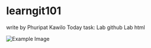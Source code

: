 # learngit101
write by Phuripat Kawilo
Today task:
Lab github
Lab html

![Example Image]([https://example.com/path/to/image.jpg](https://www.google.com/url?sa=i&url=https%3A%2F%2Fwww.pinterest.com%2Fpin%2Fcatsofinstagram-cataesthetic-twilight-twilightaesthetic-green-greenaesthetic-black-blackcat-blackcatae--1125337025609582203%2F&psig=AOvVaw1q6m0dRX7qHSkQ2AIsrBb0&ust=1687578934735000&source=images&cd=vfe&ved=0CBEQjRxqFwoTCPD998q_2P8CFQAAAAAdAAAAABAD)https://www.google.com/url?sa=i&url=https%3A%2F%2Fwww.pinterest.com%2Fpin%2Fcatsofinstagram-cataesthetic-twilight-twilightaesthetic-green-greenaesthetic-black-blackcat-blackcatae--1125337025609582203%2F&psig=AOvVaw1q6m0dRX7qHSkQ2AIsrBb0&ust=1687578934735000&source=images&cd=vfe&ved=0CBEQjRxqFwoTCPD998q_2P8CFQAAAAAdAAAAABAD)


